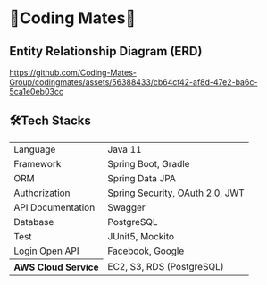 # 🎉Coding Mates🎉

## Entity Relationship Diagram (ERD)
https://github.com/Coding-Mates-Group/codingmates/assets/56388433/cb64cf42-af8d-47e2-ba6c-5ca1e0eb03cc



## 🛠Tech Stacks
<table>
	<tr><td>Language</td><td>Java 11</td></tr>
	<tr><td>Framework</td><td>Spring Boot, Gradle</td></tr>
	<tr><td>ORM</td><td>Spring Data JPA</td></tr>
	<tr><td>Authorization</td><td>Spring Security, OAuth 2.0, JWT</td></tr>
	<tr><td>API Documentation</td><td>Swagger</td></tr>
	<tr><td>Database</td><td>PostgreSQL</td></tr>
	<tr><td>Test</td><td>JUnit5, Mockito</td></tr>
	<tr><td>Login Open API</td><td>Facebook, Google </td></tr>
	<tr><th>AWS Cloud Service</th><td colspan="2">EC2, S3, RDS (PostgreSQL)</td></tr>
</table>
